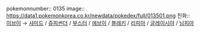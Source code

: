 pokemonnumber:: 0135
image:: https://data1.pokemonkorea.co.kr/newdata/pokedex/full/013501.png
진화:: [이브이]([[포켓몬스터/이브이]]) → [샤미드]([[포켓몬스터/샤미드]]) / [쥬피썬더]([[포켓몬스터/쥬피썬더]]) / [부스터]([[포켓몬스터/부스터]]) / [에브이]([[포켓몬스터/에브이]]) / [블래키]([[포켓몬스터/블래키]]) / [리피아]([[포켓몬스터/리피아]]) / [글레이시아]([[포켓몬스터/글레이시아]]) / [님피아]([[포켓몬스터/님피아]])
